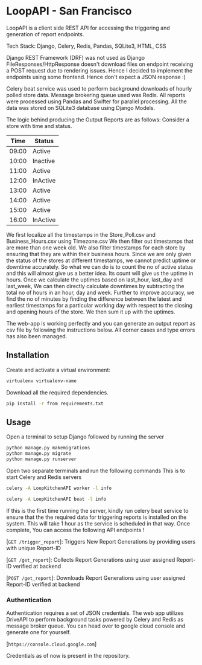 # LoopAPI - San Francisco #

LoopAPI is a client side REST API for accessing the triggering and generation of report endpoints.

Tech Stack: Django, Celery, Redis, Pandas, SQLite3, HTML, CSS

Django REST Framework (DRF) was not used as Django FileResponses/HttpResponse doesn't download files
on endpoint receiving a POST request due to rendering issues. Hence I decided to implement the endpoints
using some frontend. Hence don't expect a JSON response :)

Celery beat service was used to perform background downloads of hourly polled store data. Message brokering
queue used was Redis. All reports were processed using Pandas and Swifter for parallel processing. All the data
was stored on SQLite3 database using Django Models.

The logic behind producing the Output Reports are as follows:
Consider a store with time and status.


|       Time       |        Status        |
| ---------------- | -------------------- |
| 09:00            | Active               |
| 10:00            | Inactive             |
| 11:00            | Active               |
| 12:00            | InActive             |
| 13:00            | Active               |
| 14:00            | Active               |
| 15:00            | Active               |
| 16:00            | InActive             |


We first localize all the timestamps in the Store_Poll.csv and Business_Hours.csv using Timezone.csv
We then filter out timestamps that are more than one week old. We also filter timestamps for each store
by ensuring that they are within their business hours. Since we are only given the status of the stores at
different timestamps, we cannot predict uptime or downtime accurately. So what we can do is to count the
no of active status and this will almost give us a better idea. Its count will give us the uptime in hours.
Once we calculate the uptimes based on last_hour, last_day and last_week, We can then directly calculate
downtimes by subtracting the total no of hours in an hour, day and week. Further to improve accuracy, we
find the no of minutes by finding the difference between the latest and earliest timestamps for a particular working day
with respect to the closing and opening hours of the store. We then sum it up with the uptimes. 

The web-app is working perfectly and you can generate an output report as csv file by following the instructions below.
All corner cases and type errors has also been managed.

## Installation ##

Create and activate a virtual environment:

```bash
virtualenv virtualenv-name
```

Download all the required dependencies.

```bash
pip install -r from requirements.txt
```

## Usage ##

Open a terminal to setup Django followed by running the server


```bash
python manage.py makemigrations
python manage.py migrate
python manage.py runserver
```

Open two separate terminals and run the following commands 
This is to start Celery and Redis servers


```bash
celery -A LoopKitchenAPI worker -l info
```

```bash
celery -A LoopKitchenAPI beat -l info
```


If this is the first time running the server, kindly run celery beat service to ensure that the
the required data for triggering reports is installed on the system. This will take 1 hour as the
service is scheduled in that way. Once complete, You can access the following API endpoints !

[`GET /trigger_report`]: Triggers New Report Generations by providing users with unique Report-ID

[`GET /get_report`]: Collects Report Generations using user assigned Report-ID verified at backend

[`POST /get_report`]: Downloads Report Generations using user assigned Report-ID verified at backend


### Authentication ###

Authentication requires a set of JSON credentials. The web app utilizes DriveAPI to perform
background tasks powered by Celery and Redis as message broker queue. You can head over to
google cloud console and generate one for yourself. 

[`https://console.cloud.google.com`]

Credentials as of now is present in the repository.
